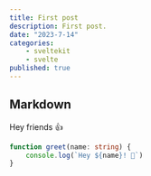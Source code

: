 ```yaml
---
title: First post
description: First post.
date: "2023-7-14"
categories:
    - sveltekit
    - svelte
published: true
---
```


## Markdown

Hey friends 👍

```ts
function greet(name: string) {
    console.log(`Hey ${name}! 🙌`)
}
```